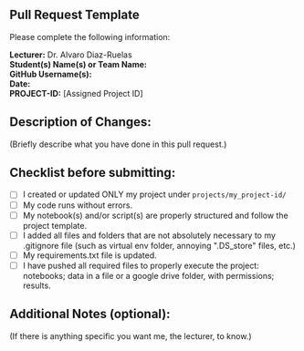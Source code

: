 ## Pull Request Template

Please complete the following information:

**Lecturer:** Dr. Alvaro Diaz-Ruelas  
**Student(s) Name(s) or Team Name:**  
**GitHub Username(s):**  
**Date:**  
**PROJECT-ID:** [Assigned Project ID] 



## Description of Changes:

(Briefly describe what you have done in this pull request.)



## Checklist before submitting:

- [ ] I created or updated ONLY my project under `projects/my_project-id/`
- [ ] My code runs without errors.
- [ ] My notebook(s) and/or script(s) are properly structured and follow the project template.
- [ ] I added all files and folders that are not absolutely necessary to my .gitignore file (such as virtual env folder, annoying ".DS_store" files, etc.)
- [ ] My requirements.txt file is updated.
- [ ] I have pushed all required files to properly execute the project: notebooks; data in a file or a google drive folder, with permissions; results.

## Additional Notes (optional):
(If there is anything specific you want me, the lecturer, to know.)

